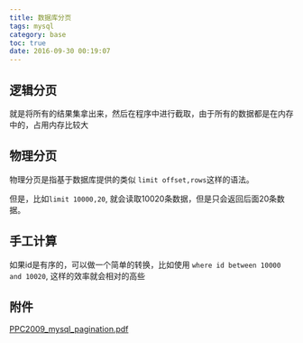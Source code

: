 ```yaml
---
title: 数据库分页
tags: mysql
category: base
toc: true
date: 2016-09-30 00:19:07
---
```


## 逻辑分页

就是将所有的结果集拿出来，然后在程序中进行截取，由于所有的数据都是在内存中的，占用内存比较大

## 物理分页

物理分页是指基于数据库提供的类似 `limit offset,rows`这样的语法。

但是，比如`limit 10000,20`,  就会读取10020条数据，但是只会返回后面20条数据。

## 手工计算

如果id是有序的，可以做一个简单的转换，比如使用  `where id between 10000 and 10020`, 这样的效率就会相对的高些

## 附件
 [PPC2009_mysql_pagination.pdf](PPC2009_mysql_pagination.pdf)

